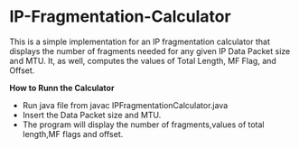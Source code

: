 # IP-Fragmentation-Calculator
This is a simple implementation for an IP fragmentation calculator that displays the number of fragments needed for any given IP Data Packet size and MTU. It, as well, computes the values of Total Length, MF Flag, and Offset.

**How to Runn the Calculator**
* Run java file from javac IPFragmentationCalculator.java
* Insert the Data Packet size and MTU.
* The program will display the number of fragments,values of total length,MF flags and offset.
